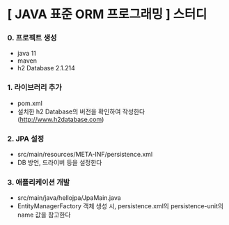 # [ JAVA 표준 ORM 프로그래밍 ] 스터디

### 0. 프로젝트 생성
- java 11
- maven
- h2 Database 2.1.214

### 1. 라이브러리 추가
- pom.xml
- 설치한 h2 Database의 버전을 확인하여 작성한다 (http://www.h2database.com)

### 2. JPA 설정
- src/main/resources/META-INF/persistence.xml
- DB 방언, 드라이버 등을 설정한다

### 3. 애플리케이션 개발
- src/main/java/hellojpa/JpaMain.java
- EntityManagerFactory 객체 생성 시, persistence.xml의 persistence-unit의 name 값을 참고한다
 
